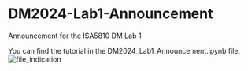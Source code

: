 # DM2024-Lab1-Announcement

Announcement for the ISA5810 DM Lab 1

You can find the tutorial in the DM2024_Lab1_Announcement.ipynb file.
![file_indication](https://github.com/user-attachments/assets/a760292b-c1b0-44d3-88cd-476e74379215)
